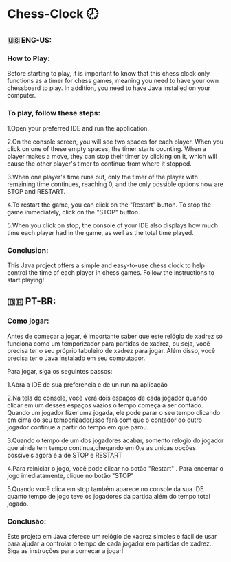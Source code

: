 # Chess-Clock 🕗

### 🇺🇸 ENG-US:

### How to Play:

Before starting to play, it is important to know that this chess clock only functions as a timer for chess games, meaning you need to have your own chessboard to play. In addition, you need to have Java installed on your computer.

### To play, follow these steps:

1.Open your preferred IDE and run the application.

2.On the console screen, you will see two spaces for each player. When you click on one of these empty spaces, the timer starts counting. When a player makes a move, they can stop their timer by clicking on it, which will cause the other player's timer to continue from where it stopped.

3.When one player's time runs out, only the timer of the player with remaining time continues, reaching 0, and the only possible options now are STOP and RESTART.

4.To restart the game, you can click on the "Restart" button. To stop the game immediately, click on the "STOP" button.

5.When you click on stop, the console of your IDE also displays how much time each player had in the game, as well as the total time played.

### Conclusion:

This Java project offers a simple and easy-to-use chess clock to help control the time of each player in chess games. Follow the instructions to start playing!


## 🇧🇷 PT-BR:

### Como jogar:

Antes de começar a jogar, é importante saber que este relógio de xadrez só funciona como um temporizador para partidas de xadrez, ou seja, você precisa ter o seu próprio tabuleiro de xadrez para jogar. Além disso, você precisa ter o Java instalado em seu computador.

Para jogar, siga os seguintes passos:

1.Abra a IDE de sua preferencia e de un run na aplicação

2.Na tela do console, você verá dois espaços de cada jogador quando clicar em um desses espaços vazios o tempo começa a ser contado. Quando um jogador fizer uma jogada, ele pode parar o seu tempo clicando em cima do seu temporizador,isso fará com que o contador do outro jogador continue a partir do tempo em que parou.

3.Quando o tempo de um dos jogadores acabar, somento relogio do jogador que ainda tem tempo continua,chegando em 0,e as unicas opções possiveis agora é a de STOP e RESTART

4.Para reiniciar o jogo, você pode clicar no botão "Restart" . Para encerrar o jogo imediatamente, clique no botão "STOP"

5.Quando você clica em stop também aparece no console da sua IDE quanto tempo de jogo teve os jogadores da partida,além do tempo total jogado.

### Conclusão:

Este projeto em Java oferece um relógio de xadrez simples e fácil de usar para ajudar a controlar o tempo de cada jogador em partidas de xadrez. Siga as instruções para começar a jogar!
